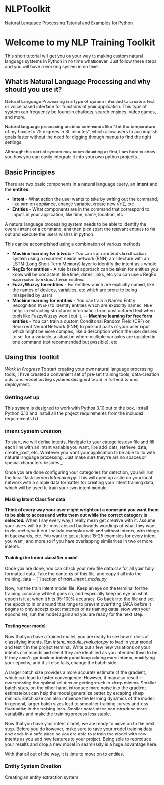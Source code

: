 # NLPToolkit
Natural Language Processing Tutorial and Examples for Python

# Welcome to my NLP Training Toolkit
This short tutorial will get you on your way to making custom natural language systems in Python in no time whatsoever. Just follow these steps and you will have a working system in no time.

## What is Natural Language Processing and why should you use it?
Natural Language Processing is a type of system intended to create a text or voice based interface for functions of your application. This type of system can frequently be found in chatbots, search engines, video games, and more. 

Natural language processing enables commands like "Set the temperature of my house to 75 degrees in 30 minutes", which allow users to accomplish goals faster without the need for digging through menus to find the right settings.

Although this sort of system may seem daunting at first, I am here to show you how you can easily integrate it into your own python projects.

## Basic Principles
There are two basic components in a natural language query, an **intent** and the **entities**.

- **Intent** - What action the user wants to take by writing out the command, like turn on appliance, change variable, create new XYZ, etc
- **Entities** - What components are in the command that correspond to inputs in your application, like time, name, location, etc

A natural language processing system needs to be able to identify the overall intent of a command, and then pick apart the relevant entities to fill out and execute the users wishes in python. 

This can be accomplished using a combination of various methods:

- **Machine learning for intents** - You can train a intent classification system using a recurrent neural network (RNN) architecture with an LSTM (Long Short-Term Memory) layer to identify the intent as a whole.
- **RegEx for entities** - A rule based approach can be taken for entities you know will be consistent, like time, dates, links, etc you can use a RegEx expression to extract these entities.
- **FuzzyWuzzy for entities** - For entities which are explicitly named, like the names of devices, variables, etc which are prone to being misspelled by users
- **Machine learning for entities** - You can train a Named Entity Recognition (NER) to identify entities which are explicitly named. NER helps in extracting structured information from unstructured text when tools like FuzzyWuzzy won't cut it. 
-- **Machine learning for free form entities** - You can train a custom Conditional Random Field (CRF) or Recurrent Neural Network (RNN) to pick out parts of your user input which might be more complex, like a description which the user desires to set for a variable, a situation where multiple variables are updated in one command (not recommended but possible), etc


## Using this Toolkit
*Work In Progress*
To start creating your own natural language processing tools, I have created a convenient set of pre-set training tools, data-creation aids, and model testing systems designed to aid in full end to end deployment.


### Getting set up
This system is designed to work with Python 3.10 out of the box. Install Python 3.10 and install all the project requirements from the included requirements.txt

### Intent System Creation
To start, we will define intents. Navigate to your categories.csv file and fill each line with an intent variable you want, like add_data, retrieve_data, create_post, etc. Whatever you want your application to be able to do with natural language processing. Just make sure they're are no spaces or special characters besides _

Once you are done configuring your categories for detection, you will run the local flask server *datamaker.py.* This will open up a site on your local network with a simple data formatter for creating your intent training data, which will be used to train your own intent module.

#### Making Intent Classifier data
**Think of every way your user might wright out a command you want them to be able to access and write them out while the correct category is selected.** When I say every way, I really mean get creative with it. Assume your users will try the most absurd backwards wordings of what they want to do, and type it out. Include examples with and without intents, with things in backwards, etc. You want to get at least 15-25 examples for every intent you want, and more so if you have overlapping similarities in two or more intents.
#### Training the intent classifier model
Once you are done, you can check your new file data.csv for all your fully formatted data. Take the contents of this file, and copy it all into the training_data = [ ] section of *train_intent_model.py*

Now, run the train intent model file. Keep an eye on the terminal for the training accuracy while it goes on, and especially keep an eye on what epoch is it at when it hits 95-100% accuracy. Go back into the file and set the epoch to in or around that range to prevent overfitting (AKA before it begins to only accept exact matches of its training data). Now with your epochs set, run the model again and you are ready for the next step.

#### Testing your model
Now that you have a trained model, you are ready to see how it does at classifying intents. Run *intent_module_evaluator.py* to load in your model and test it in the project terminal. Write out a few new variations on your intents commands and see if they are identified as you intended them to be. If they aren't, go back to training and keep adding more intents, modifying your epochs, and if all else fails, change the batch side. 

A larger batch size provides a more accurate estimate of the gradient, which can lead to faster convergence. However, it may also result in overshooting the optimal solution or getting stuck in sharp minima. Smaller batch sizes, on the other hand, introduce more noise into the gradient estimate but can help the model generalize better by escaping sharp minima. Batch size can also influence the learning dynamics of the model. In general, larger batch sizes lead to smoother training curves and less fluctuation in the training loss. Smaller batch sizes can introduce more variability and make the training process less stable.

Now that you have your intent model, we are ready to move on to the next step. Before you do however, make sure to save your model training data and code in a safe place so you are able to retrain the model with new intents as you add new features to your project. Being able to reproduce your results and drop a new model in seamlessly is a huge advantage here. 

With that all out of the way, it is time to move on to entities.

### Entity System Creation
Creating an entity extraction system
